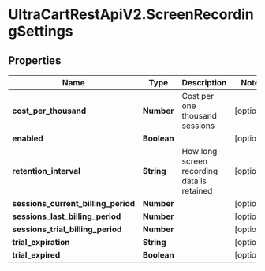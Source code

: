 # UltraCartRestApiV2.ScreenRecordingSettings

## Properties
Name | Type | Description | Notes
------------ | ------------- | ------------- | -------------
**cost_per_thousand** | **Number** | Cost per one thousand sessions | [optional] 
**enabled** | **Boolean** |  | [optional] 
**retention_interval** | **String** | How long screen recording data is retained | [optional] 
**sessions_current_billing_period** | **Number** |  | [optional] 
**sessions_last_billing_period** | **Number** |  | [optional] 
**sessions_trial_billing_period** | **Number** |  | [optional] 
**trial_expiration** | **String** |  | [optional] 
**trial_expired** | **Boolean** |  | [optional] 


